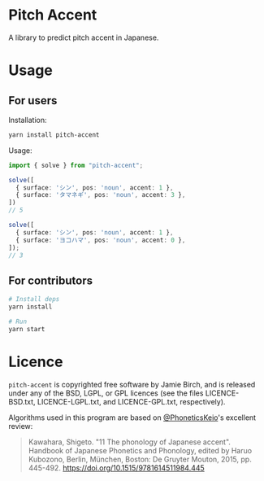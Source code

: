 # Pitch Accent

A library to predict pitch accent in Japanese.

# Usage

## For users

Installation:

```sh
yarn install pitch-accent
```

Usage:

```ts
import { solve } from "pitch-accent";

solve([
  { surface: 'シン', pos: 'noun', accent: 1 },
  { surface: 'タマネギ', pos: 'noun', accent: 3 },
])
// 5

solve([
  { surface: 'シン', pos: 'noun', accent: 1 },
  { surface: 'ヨコハマ', pos: 'noun', accent: 0 },
]);
// 3
```

## For contributors

```sh
# Install deps
yarn install

# Run
yarn start
```

# Licence

`pitch-accent` is copyrighted free software by Jamie Birch, and is released under any of the BSD, LGPL, or GPL licences (see the files LICENCE-BSD.txt, LICENCE-LGPL.txt, and LICENCE-GPL.txt, respectively).

Algorithms used in this program are based on [@PhoneticsKeio](https://twitter.com/PhoneticsKeio)'s excellent review:

> Kawahara, Shigeto. "11 The phonology of Japanese accent". Handbook of Japanese Phonetics and Phonology, edited by Haruo Kubozono, Berlin, München, Boston: De Gruyter Mouton, 2015, pp. 445-492. https://doi.org/10.1515/9781614511984.445
